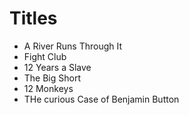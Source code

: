 # Titles

* A River Runs Through It
* Fight Club
* 12 Years a Slave
* The Big Short
* 12 Monkeys
* THe curious Case of Benjamin Button



